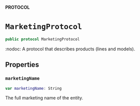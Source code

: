 **PROTOCOL**

# `MarketingProtocol`

```swift
public protocol MarketingProtocol
```

:nodoc:
A protocol that describes products (lines and models).

## Properties
### `marketingName`

```swift
var marketingName: String
```

The full marketing name of the entity.
